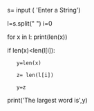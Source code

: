 s= input ( 'Enter a String')

l=s.split(" ")
i=0

for x in l:
   print(len(x))

   if len(x)<len(l[i]):

       y=len(x)

       z= len(l[i])

       y=z

print('The largest word is',y)

       

    
          

                
      



           
            
        

